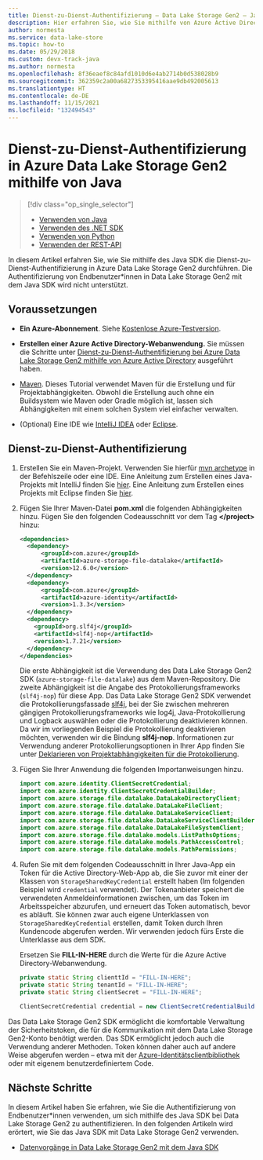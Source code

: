 ```yaml
---
title: Dienst-zu-Dienst-Authentifizierung – Data Lake Storage Gen2 – Java SDK
description: Hier erfahren Sie, wie Sie mithilfe von Azure Active Directory und Java die Dienst-zu-Dienst-Authentifizierung in Azure Data Lake Storage Gen2 implementieren.
author: normesta
ms.service: data-lake-store
ms.topic: how-to
ms.date: 05/29/2018
ms.custom: devx-track-java
ms.author: normesta
ms.openlocfilehash: 8f36eaef8c84afd1010d6e4ab2714b0d538028b9
ms.sourcegitcommit: 362359c2a00a6827353395416aae9db492005613
ms.translationtype: HT
ms.contentlocale: de-DE
ms.lasthandoff: 11/15/2021
ms.locfileid: "132494543"
---
```

# <a name="service-to-service-authentication-with-azure-data-lake-storage-gen2-using-java"></a>Dienst-zu-Dienst-Authentifizierung in Azure Data Lake Storage Gen2 mithilfe von Java

> [!div class="op_single_selector"]
> * [Verwenden von Java](data-lake-store-service-to-service-authenticate-java.md)
> * [Verwenden des .NET SDK](data-lake-store-service-to-service-authenticate-net-sdk.md)
> * [Verwenden von Python](data-lake-store-service-to-service-authenticate-python.md)
> * [Verwenden der REST-API](data-lake-store-service-to-service-authenticate-rest-api.md)
>
>  

In diesem Artikel erfahren Sie, wie Sie mithilfe des Java SDK die Dienst-zu-Dienst-Authentifizierung in Azure Data Lake Storage Gen2 durchführen. Die Authentifizierung von Endbenutzer*innen in Data Lake Storage Gen2 mit dem Java SDK wird nicht unterstützt.

## <a name="prerequisites"></a>Voraussetzungen

* **Ein Azure-Abonnement**. Siehe [Kostenlose Azure-Testversion](https://azure.microsoft.com/pricing/free-trial/).

* **Erstellen einer Azure Active Directory-Webanwendung.** Sie müssen die Schritte unter [Dienst-zu-Dienst-Authentifizierung bei Azure Data Lake Storage Gen2 mithilfe von Azure Active Directory](data-lake-store-service-to-service-authenticate-using-active-directory.md) ausgeführt haben.

* [Maven](https://maven.apache.org/install.html). Dieses Tutorial verwendet Maven für die Erstellung und für Projektabhängigkeiten. Obwohl die Erstellung auch ohne ein Buildsystem wie Maven oder Gradle möglich ist, lassen sich Abhängigkeiten mit einem solchen System viel einfacher verwalten.

* (Optional) Eine IDE wie [IntelliJ IDEA](https://www.jetbrains.com/idea/download/) oder [Eclipse](https://www.eclipse.org/downloads/).

## <a name="service-to-service-authentication"></a>Dienst-zu-Dienst-Authentifizierung

1. Erstellen Sie ein Maven-Projekt. Verwenden Sie hierfür [mvn archetype](https://maven.apache.org/guides/getting-started/maven-in-five-minutes.html) in der Befehlszeile oder eine IDE. Eine Anleitung zum Erstellen eines Java-Projekts mit IntelliJ finden Sie [hier](https://www.jetbrains.com/help/idea/2016.1/creating-and-running-your-first-java-application.html). Eine Anleitung zum Erstellen eines Projekts mit Eclipse finden Sie [hier](https://help.eclipse.org/mars/index.jsp?topic=%2Forg.eclipse.jdt.doc.user%2FgettingStarted%2Fqs-3.htm).

2. Fügen Sie Ihrer Maven-Datei **pom.xml** die folgenden Abhängigkeiten hinzu. Fügen Sie den folgenden Codeausschnitt vor dem Tag **\</project>** hinzu:

    ```xml
    <dependencies>
      <dependency>
          <groupId>com.azure</groupId>
          <artifactId>azure-storage-file-datalake</artifactId>
          <version>12.6.0</version>
      </dependency>
      <dependency>
          <groupId>com.azure</groupId>
          <artifactId>azure-identity</artifactId>
          <version>1.3.3</version>
      </dependency>
      <dependency>
        <groupId>org.slf4j</groupId>
        <artifactId>slf4j-nop</artifactId>
        <version>1.7.21</version>
      </dependency>
    </dependencies>
    ```

    Die erste Abhängigkeit ist die Verwendung des Data Lake Storage Gen2 SDK (`azure-storage-file-datalake`) aus dem Maven-Repository. Die zweite Abhängigkeit ist die Angabe des Protokollierungsframeworks (`slf4j-nop`) für diese App. Das Data Lake Storage Gen2 SDK verwendet die Protokollierungsfassade [slf4j](https://www.slf4j.org/), bei der Sie zwischen mehreren gängigen Protokollierungsframeworks wie log4j, Java-Protokollierung und Logback auswählen oder die Protokollierung deaktivieren können. Da wir im vorliegenden Beispiel die Protokollierung deaktivieren möchten, verwenden wir die Bindung **slf4j-nop**. Informationen zur Verwendung anderer Protokollierungsoptionen in Ihrer App finden Sie unter [Deklarieren von Projektabhängigkeiten für die Protokollierung](https://www.slf4j.org/manual.html#projectDep).

3. Fügen Sie Ihrer Anwendung die folgenden Importanweisungen hinzu.

    ```java
    import com.azure.identity.ClientSecretCredential;
    import com.azure.identity.ClientSecretCredentialBuilder;
    import com.azure.storage.file.datalake.DataLakeDirectoryClient;
    import com.azure.storage.file.datalake.DataLakeFileClient;
    import com.azure.storage.file.datalake.DataLakeServiceClient;
    import com.azure.storage.file.datalake.DataLakeServiceClientBuilder;
    import com.azure.storage.file.datalake.DataLakeFileSystemClient;
    import com.azure.storage.file.datalake.models.ListPathsOptions;
    import com.azure.storage.file.datalake.models.PathAccessControl;
    import com.azure.storage.file.datalake.models.PathPermissions;
    ```

4. Rufen Sie mit dem folgenden Codeausschnitt in Ihrer Java-App ein Token für die Active Directory-Web-App ab, die Sie zuvor mit einer der Klassen von `StorageSharedKeyCredential` erstellt haben (Im folgenden Beispiel wird `credential` verwendet). Der Tokenanbieter speichert die verwendeten Anmeldeinformationen zwischen, um das Token im Arbeitsspeicher abzurufen, und erneuert das Token automatisch, bevor es abläuft. Sie können zwar auch eigene Unterklassen von `StorageSharedKeyCredential` erstellen, damit Token durch Ihren Kundencode abgerufen werden. Wir verwenden jedoch fürs Erste die Unterklasse aus dem SDK.

    Ersetzen Sie **FILL-IN-HERE** durch die Werte für die Azure Active Directory-Webanwendung.

    ```java
    private static String clienttId = "FILL-IN-HERE";
    private static String tenantId = "FILL-IN-HERE";
    private static String clientSecret = "FILL-IN-HERE";
   
    ClientSecretCredential credential = new ClientSecretCredentialBuilder().clientId(clientId).tenantId(tenantId).clientSecret(clientSecret).build();
    ```

Das Data Lake Storage Gen2 SDK ermöglicht die komfortable Verwaltung der Sicherheitstoken, die für die Kommunikation mit dem Data Lake Storage Gen2-Konto benötigt werden. Das SDK ermöglicht jedoch auch die Verwendung anderer Methoden. Token können daher auch auf andere Weise abgerufen werden – etwa mit der [Azure-Identitätsclientbibliothek](https://github.com/Azure/azure-sdk-for-java/tree/main/sdk/identity/azure-identity) oder mit eigenem benutzerdefiniertem Code.

## <a name="next-steps"></a>Nächste Schritte

In diesem Artikel haben Sie erfahren, wie Sie die Authentifizierung von Endbenutzer*innen verwenden, um sich mithilfe des Java SDK bei Data Lake Storage Gen2 zu authentifizieren. In den folgenden Artikeln wird erörtert, wie Sie das Java SDK mit Data Lake Storage Gen2 verwenden.

* [Datenvorgänge in Data Lake Storage Gen2 mit dem Java SDK](data-lake-store-get-started-java-sdk.md)
